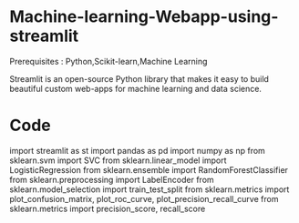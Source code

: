 # Machine-learning-Webapp-using-streamlit

Prerequisites : Python,Scikit-learn,Machine Learning

Streamlit is an open-source Python library that makes it easy to build beautiful custom web-apps for machine learning and data science.

# Code
import streamlit as st
import pandas as pd
import numpy as np
from sklearn.svm import SVC
from sklearn.linear_model import LogisticRegression
from sklearn.ensemble import RandomForestClassifier
from sklearn.preprocessing import LabelEncoder
from sklearn.model_selection import train_test_split
from sklearn.metrics import plot_confusion_matrix, plot_roc_curve, plot_precision_recall_curve
from sklearn.metrics import precision_score, recall_score 
